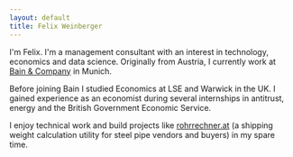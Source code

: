 ```yaml
---
layout: default
title: Felix Weinberger
---
```


I'm Felix. I'm a management consultant with an interest in technology, economics and data science. Originally from Austria, I currently work at [Bain & Company](https://bain.com) in Munich.

Before joining Bain I studied Economics at LSE and Warwick in the UK. I gained experience as an economist during several internships in antitrust, energy and the British Government Economic Service.

I enjoy technical work and build projects like [rohrrechner.at](https://rohrrechner.at) (a shipping weight calculation utility for steel pipe vendors and buyers) in my spare time.

